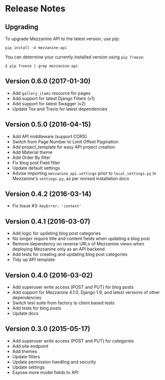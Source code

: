 # Release Notes

## Upgrading

To upgrade Mezzanine API to the latest version, use pip:

    pip install -U mezzanine-api

You can determine your currently installed version using `pip freeze`:

    $ pip freeze | grep mezzanine-api

## Version 0.6.0 (2017-01-30)

* Add `gallery_items` resource for pages
* Add support for latest Django Filters (v1)
* Add support for latest Swagger (v2)
* Update Tox and Travis for latest dependencies

## Version 0.5.0 (2016-04-15)

* Add API middleware (support CORS)
* Switch from Page Number to Limit Offset Pagination
* Add project_template for easy API project creation
* Add Material theme
* Add Order By filter
* Fix blog post Field filter
* Update default settings
* Advise importing `mezzanine_api.settings` prior to `local_settings.py` in Mezzanine's `settings.py`, as per revised installation docs

## Version 0.4.2 (2016-03-14)

* Fix Issue #3: `KeyError: 'context'`

## Version 0.4.1 (2016-03-07)

* Add logic for updating blog post categories
* No longer require title and content fields when updating a blog post
* Remove dependency on reverse URLs of Mezzanine views when deploying Mezzanine only as an API backend
* Add tests for creating and updating blog post categories
* Tidy up API template

## Version 0.4.0 (2016-03-02)

* Add superuser write access (POST and PUT) for blog posts
* Add support for Mezzanine 4.1.0, Django 1.9, and latest versions of other dependencies
* Switch test suite from factory to client based tests
* Add tests for blog posts
* Update docs

## Version 0.3.0 (2015-05-17)

* Add superuser write access (POST and PUT) for categories
* Add site endpoint
* Add themes
* Update filters
* Update permission handling and security
* Update settings
* Expose more model fields to API
